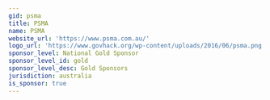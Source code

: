 ```yaml
---
gid: psma
title: PSMA
name: PSMA
website_url: 'https://www.psma.com.au/'
logo_url: 'https://www.govhack.org/wp-content/uploads/2016/06/psma.png'
sponsor_level: National Gold Sponsor
sponsor_level_id: gold
sponsor_level_desc: Gold Sponsors
jurisdiction: australia
is_sponsor: true
---
```

